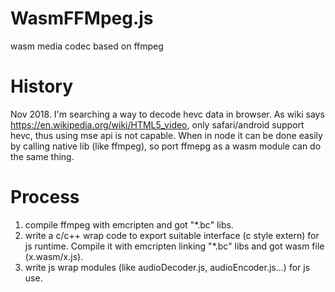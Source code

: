 # WasmFFMpeg.js
wasm media codec based on ffmpeg

# History
Nov 2018. I'm searching a way to decode hevc data in browser. As wiki says https://en.wikipedia.org/wiki/HTML5_video, only safari/android support
hevc, thus using mse api is not capable. When in node it can be done easily by calling native lib (like ffmpeg), so port ffmepg as a wasm module
can do the same thing.

# Process
1. compile ffmpeg with emcripten and got "*.bc" libs. 
2. write a c/c++ wrap code to export suitable interface (c style extern) for js runtime. Compile it with emcripten linking "*.bc" libs and got wasm file (x.wasm/x.js).
3. write js wrap modules (like audioDecoder.js, audioEncoder.js...) for js use.
